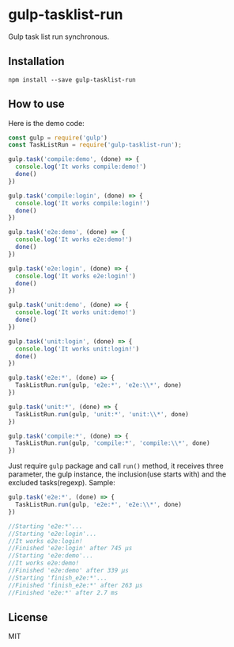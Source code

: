 # gulp-tasklist-run
Gulp task list run synchronous.

## Installation

```shell
npm install --save gulp-tasklist-run
```

## How to use

Here is the demo code:

```js
const gulp = require('gulp')
const TaskListRun = require('gulp-tasklist-run');

gulp.task('compile:demo', (done) => {
  console.log('It works compile:demo!')
  done()
})

gulp.task('compile:login', (done) => {
  console.log('It works compile:login!')
  done()
})

gulp.task('e2e:demo', (done) => {
  console.log('It works e2e:demo!')
  done()
})

gulp.task('e2e:login', (done) => {
  console.log('It works e2e:login!')
  done()
})

gulp.task('unit:demo', (done) => {
  console.log('It works unit:demo!')
  done()
})

gulp.task('unit:login', (done) => {
  console.log('It works unit:login!')
  done()
})

gulp.task('e2e:*', (done) => {
  TaskListRun.run(gulp, 'e2e:*', 'e2e:\\*', done)
})

gulp.task('unit:*', (done) => {
  TaskListRun.run(gulp, 'unit:*', 'unit:\\*', done)
})

gulp.task('compile:*', (done) => {
  TaskListRun.run(gulp, 'compile:*', 'compile:\\*', done)
})
```

Just require `gulp` package and call `run()` method, it receives three parameter, the gulp instance, the inclusion(use starts with) and the excluded tasks(regexp).
Sample:

```javascript
gulp.task('e2e:*', (done) => {
  TaskListRun.run(gulp, 'e2e:*', 'e2e:\\*', done)
})

//Starting 'e2e:*'...
//Starting 'e2e:login'...
//It works e2e:login!
//Finished 'e2e:login' after 745 μs
//Starting 'e2e:demo'...
//It works e2e:demo!
//Finished 'e2e:demo' after 339 μs
//Starting 'finish_e2e:*'...
//Finished 'finish_e2e:*' after 263 μs
//Finished 'e2e:*' after 2.7 ms
```

## License

MIT
